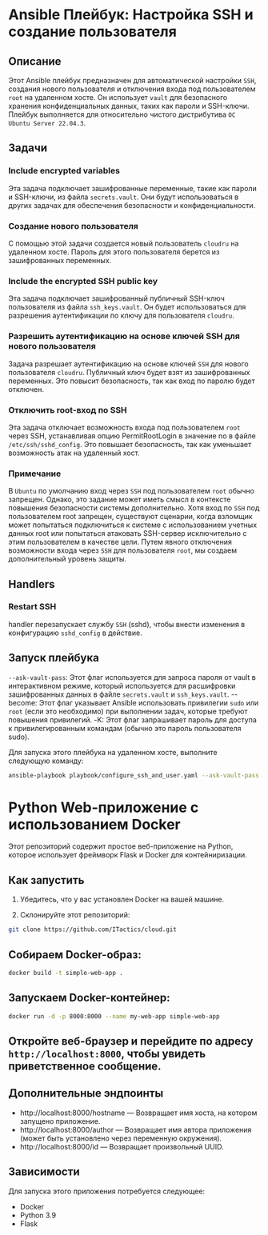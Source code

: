 # Ansible Плейбук: Настройка SSH и создание пользователя

## Описание

Этот Ansible плейбук предназначен для автоматической настройки `SSH`, создания нового пользователя и отключения входа под пользователем `root` на удаленном хосте. Он использует `vault` для безопасного хранения конфиденциальных данных, таких как пароли и SSH-ключи. Плейбук выполняется для относительно чистого дистрибутива `ОС Ubuntu Server 22.04.3`.

## Задачи

### Include encrypted variables

Эта задача подключает зашифрованные переменные, такие как пароли и SSH-ключи, из файла `secrets.vault`. Они будут использоваться в других задачах для обеспечения безопасности и конфиденциальности.

### Создание нового пользователя

С помощью этой задачи создается новый пользователь `cloudru` на удаленном хосте. Пароль для этого пользователя берется из зашифрованных переменных.

### Include the encrypted SSH public key

Эта задача подключает зашифрованный публичный SSH-ключ пользователя из файла `ssh_keys.vault`. Он будет использоваться для разрешения аутентификации по ключу для пользователя `cloudru`.

### Разрешить аутентификацию на основе ключей SSH для нового пользователя

Задача разрешает аутентификацию на основе ключей `SSH` для нового пользователя `cloudru`. Публичный ключ будет взят из зашифрованных переменных. Это повысит безопасность, так как вход по паролю будет отключен.

### Отключить root-вход по SSH

Эта задача отключает возможность входа под пользователем `root` через SSH, устанавливая опцию PermitRootLogin в значение no в файле `/etc/ssh/sshd_config`. Это повышает безопасность, так как уменьшает возможность атак на удаленный хост. 

### Примечание

В `Ubuntu` по умолчанию вход через `SSH` под пользователем `root` обычно запрещен. Однако, это задание может иметь смысл в контексте повышения безопасности системы дополнительно. Хотя вход по `SSH` под пользователем root запрещен, существуют сценарии, когда взломщик может попытаться подключиться к системе с использованием учетных данных root или попытаться атаковать SSH-сервер исключительно с этим пользователем в качестве цели. Путем явного отключения возможности входа через `SSH` для пользователя `root`, мы создаем дополнительный уровень защиты. 


## Handlers

### Restart SSH

handler перезапускает службу `SSH` (sshd), чтобы внести изменения в конфигурацию `sshd_config` в действие.

## Запуск плейбука

`--ask-vault-pass`: Этот флаг используется для запроса пароля от vault в интерактивном режиме, который используется для расшифровки зашифрованных данных в файле `secrets.vault` и `ssh_keys.vault`.
--become: Этот флаг указывает Ansible использовать привилегии `sudo` или `root` (если это необходимо) при выполнении задач, которые требуют повышения привилегий.
-K: Этот флаг запрашивает пароль для доступа к привилегированным командам (обычно это пароль пользователя sudo).

Для запуска этого плейбука на удаленном хосте, выполните следующую команду:

``` bash
ansible-playbook playbook/configure_ssh_and_user.yaml --ask-vault-pass --become -K
```

# Python Web-приложение с использованием Docker

Этот репозиторий содержит простое веб-приложение на Python, которое использует фреймворк Flask и Docker для контейниризации.

## Как запустить

1. Убедитесь, что у вас установлен Docker на вашей машине.

2. Склонируйте этот репозиторий:

``` bash
git clone https://github.com/ITactics/cloud.git
```

## Собираем Docker-образ:

``` bash
docker build -t simple-web-app .
```

## Запускаем Docker-контейнер:

``` bash
docker run -d -p 8000:8000 --name my-web-app simple-web-app
```

## Откройте веб-браузер и перейдите по адресу `http://localhost:8000`, чтобы увидеть приветственное сообщение.


## Дополнительные эндпоинты

* http://localhost:8000/hostname — Возвращает имя хоста, на котором запущено приложение.
* http://localhost:8000/author — Возвращает имя автора приложения (может быть установлено через переменную окружения).
* http://localhost:8000/id — Возвращает произвольный UUID.

## Зависимости
Для запуска этого приложения потребуется следующее:

* Docker
* Python 3.9
* Flask
